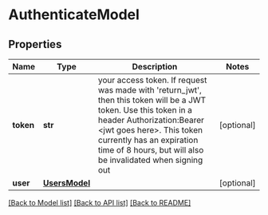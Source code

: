 # AuthenticateModel

## Properties
Name | Type | Description | Notes
------------ | ------------- | ------------- | -------------
**token** | **str** | your access token. If request was made with &#39;return_jwt&#39;, then this token will be a JWT token. Use this token in a header Authorization:Bearer &lt;jwt goes here&gt;. This token currently has an expiration time of 8 hours, but will also be invalidated when signing out | [optional] 
**user** | [**UsersModel**](UsersModel.md) |  | [optional] 

[[Back to Model list]](../README.md#documentation-for-models) [[Back to API list]](../README.md#documentation-for-api-endpoints) [[Back to README]](../README.md)


